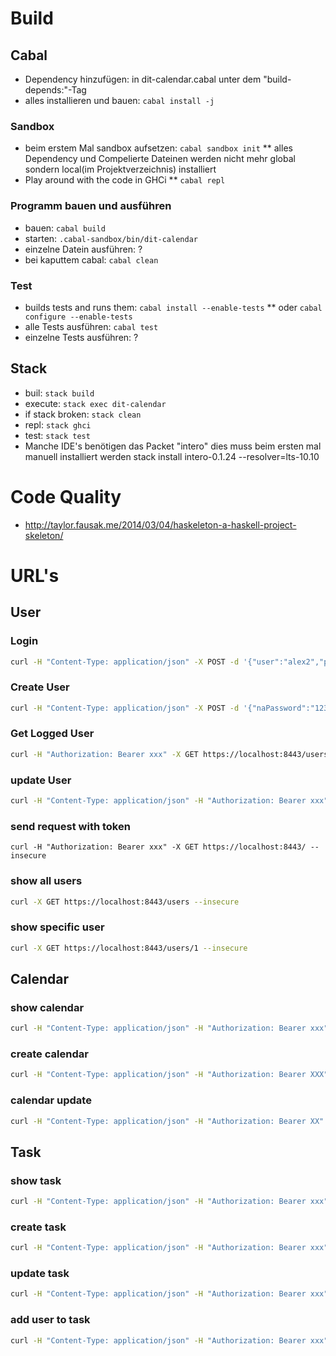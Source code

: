 # Build

## Cabal
* Dependency hinzufügen: in dit-calendar.cabal unter dem "build-depends:"-Tag
* alles installieren und bauen: `cabal install -j`

### Sandbox
* beim erstem Mal sandbox aufsetzen: `cabal sandbox init`
** alles Dependency und Compelierte Dateinen werden nicht mehr global sondern local(im Projektverzeichnis) installiert
* Play around with the code in GHCi
** `cabal repl`

### Programm bauen und ausführen
* bauen: `cabal build `
* starten: `.cabal-sandbox/bin/dit-calendar`
* einzelne Datein ausführen: ?
* bei kaputtem cabal: `cabal clean`

### Test
* builds tests and runs them: `cabal install --enable-tests`
** oder `cabal configure --enable-tests`
* alle Tests ausführen: `cabal test`
* einzelne Tests ausführen: ?

## Stack
* buil: `stack build`
* execute: `stack exec dit-calendar`
* if stack broken: `stack clean`
* repl: `stack ghci`
* test: `stack test`
* Manche IDE's benötigen das Packet "intero" dies muss beim ersten mal manuell installiert werden stack install intero-0.1.24 --resolver=lts-10.10

# Code Quality
* http://taylor.fausak.me/2014/03/04/haskeleton-a-haskell-project-skeleton/


# URL's

## User

### Login
```sh
curl -H "Content-Type: application/json" -X POST -d '{"user":"alex2","password":"12345"}' https://localhost:8443/authenticate/authentication-methods/password/token --insecure
```

### Create User
```sh
curl -H "Content-Type: application/json" -X POST -d '{"naPassword":"12345","naPasswordConfirm":"12345", "naUser":{"email": "a.befort@googlemail.com", "username":"alex2", "userId":0}}' https://localhost:8443/authenticate/authentication-methods/password/account --insecure
```

### Get Logged User
```sh
curl -H "Authorization: Bearer xxx" -X GET https://localhost:8443/users/me --insecure
```

### update User
```sh
curl -H "Content-Type: application/json" -H "Authorization: Bearer xxx" -X PUT -d '{"loginName":"test", "userId":1}' https://localhost:8443/user/me --insecure
```

### send request with token
```
curl -H "Authorization: Bearer xxx" -X GET https://localhost:8443/ --insecure
```

### show all users
```sh
curl -X GET https://localhost:8443/users --insecure
```

### show specific user
```sh
curl -X GET https://localhost:8443/users/1 --insecure
```

## Calendar

### show calendar
```sh
curl -H "Content-Type: application/json" -H "Authorization: Bearer xxx" -X GET https://localhost:8443/calendarentries/1 --insecure
```

### create calendar
```sh
curl -H "Content-Type: application/json" -H "Authorization: Bearer XXX" -X POST -d '{"description":"testHeute","date":"2011-11-19T18:28:52.607875Z"}' https://localhost:8443/calendarentries --insecure
```

### calendar update
```sh
curl -H "Content-Type: application/json" -H "Authorization: Bearer XX" -X PUT -d '{"description":"testHeute","date":"2011-11-19T18:28:52.607875Z"}' https://localhost:8443/calendarentries/1 --insecure
```

## Task

### show task
```sh
curl -H "Content-Type: application/json" -H "Authorization: Bearer xxx" -X GET https://localhost:8443/calendarentries/1/tasks/1 --insecure
```

### create task
```sh
curl -H "Content-Type: application/json" -H "Authorization: Bearer xxx" -X POST -d '{"description":"testHeute", "belongingUsers":[1], "startTime":"2011-11-19T18:28:52.607875Z"}' https://localhost:8443/calendarentries/1/tasks --insecure
```

### update task
```sh
curl -H "Content-Type: application/json" -H "Authorization: Bearer xxx" -X PUT -d '{"description":"testHeute2", "belongingUsers":[1]}' https://localhost:8443/calendarentries/1/tasks/1 --insecure
```

### add user to task
```sh
curl -H "Content-Type: application/json" -H "Authorization: Bearer xxx" -X PUT https://localhost:8443/calendarentries/1/tasks/1/assignment --insecure
```
